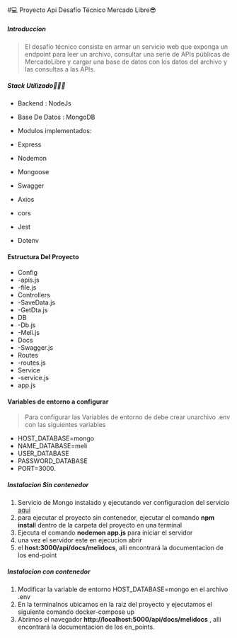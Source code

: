 #💻 Proyecto Api Desafío Técnico Mercado Libre😎

##### Introduccion
> El desafío técnico consiste en armar un servicio web que exponga un endpoint para
leer un archivo, consultar una serie de APIs públicas de MercadoLibre y cargar una
base de datos con los datos del archivo y las consultas a las APIs.

##### Stack Utilizado👨🏼‍💻

- Backend : NodeJs
- Base De Datos : MongoDB
- Modulos implementados:

- Express
- Nodemon
- Mongoose
- Swagger
- Axios
- cors
- Jest
- Dotenv

#### Estructura Del Proyecto

- Config
- -apis.js
- -file.js
- Controllers
- -SaveData.js
- -GetDta.js
- DB
- -Db.js
- -Meli.js
- Docs
- -Swagger.js
- Routes
- -routes.js
- Service
- -service.js
- app.js

#### Variables de entorno a configurar

>Para configurar las Variables de entorno  de debe crear unarchivo .env con las siguientes variables

- HOST_DATABASE=mongo
- NAME_DATABASE=meli
- USER_DATABASE
- PASSWORD_DATABASE
- PORT=3000.

##### Instalacion Sin contenedor

1. Servicio de Mongo instalado y ejecutando ver configuracion del servicio [aqui](https://www.mongodb.com/docs/manual/tutorial/install-mongodb-on-windows/on-windows/ "aqui")
2. para ejecutar el proyecto sin contenedor, ejecutar el comando **npm instal**l dentro de la carpeta del proyecto en una terminal
3. Ejecuta el comando **nodemon app.js** para iniciar el servidor
4. una vez el servidor este en ejecucion abrir
5. el **host:3000/api/docs/melidocs**, alli encontrará la documentacion de los end-point

##### Instalacion con contenedor

1. Modificar la variable de entorno HOST_DATABASE=mongo en el archivo .env
2. En la terminalnos ubicamos en la raiz del proyecto y ejecutamos el siguiente comando docker-compose up
3. Abrimos el navegador **http://localhost:5000/api/docs/melidocs** , alli encontrará la documentacion de los en_points.